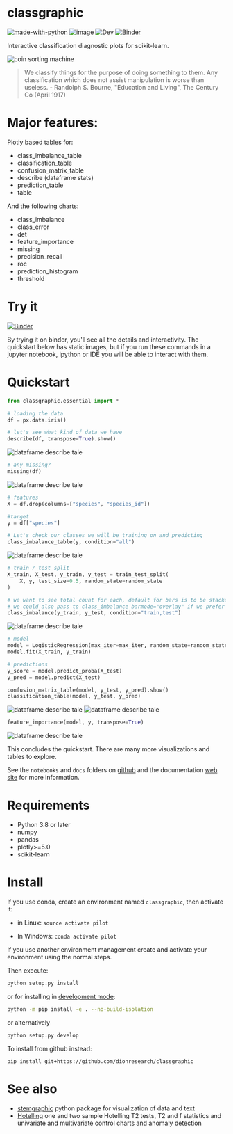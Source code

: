 # classgraphic
[![made-with-python](https://img.shields.io/badge/Made%20with-Python-1f425f.svg)](https://www.python.org/)
[![image](https://img.shields.io/pypi/v/hotelling.svg)](https://pypi.python.org/pypi/classgraphic) 
![Dev](https://github.com/dionresearch/classgraphic/actions/workflows/dev.yml/badge.svg)
[![Binder](https://mybinder.org/badge_logo.svg)](https://mybinder.org/v2/gh/dionresearch/classgraphic/HEAD?labpath=notebooks%2FClassGraphic_iris_demo.ipynb)

Interactive classification diagnostic plots for scikit-learn.

![coin sorting machine](docs/source/sorter_patent.jpg)

> We classify things for the purpose of doing something to them. Any classification which does not assist manipulation is worse than useless. - Randolph S. Bourne,
  "Education and Living", The Century Co (April 1917)

# Major features:

Plotly based tables for:

- class_imbalance_table 
- classification_table
- confusion_matrix_table
- describe (dataframe stats)
- prediction_table
- table

And the following charts:

- class_imbalance 
- class_error
- det
- feature_importance
- missing
- precision_recall
- roc
- prediction_histogram
- threshold

# Try it

[![Binder](https://mybinder.org/badge_logo.svg)](https://mybinder.org/v2/gh/dionresearch/classgraphic/HEAD?labpath=notebooks%2FClassGraphic_iris_demo.ipynb)

By trying it on binder, you'll see all the details and interactivity. The quickstart below
has static images, but if you run these commands in a jupyter notebook, ipython or IDE you will
be able to interact with them.

# Quickstart

```python
from classgraphic.essential import *

# loading the data
df = px.data.iris()

# let's see what kind of data we have
describe(df, transpose=True).show()
```
![dataframe describe tale](https://github.com/dionresearch/classgraphic/raw/main/docs/source/describe.png)
```python
# any missing?
missing(df)
```
![dataframe describe tale](https://github.com/dionresearch/classgraphic/raw/main/docs/source/missing.png)
```python
# features
X = df.drop(columns=["species", "species_id"])

#target
y = df["species"]

# Let's check our classes we will be training on and predicting
class_imbalance_table(y, condition="all")
```
![dataframe describe tale](https://github.com/dionresearch/classgraphic/raw/main/docs/source/imbalance_table.png)
```python
# train / test split
X_train, X_test, y_train, y_test = train_test_split(
    X, y, test_size=0.5, random_state=random_state
)

# we want to see total count for each, default for bars is to be stacked, so that works
# we could also pass to class_imbalance barmode="overlay" if we prefer
class_imbalance(y_train, y_test, condition="train,test")
```
![dataframe describe tale](https://github.com/dionresearch/classgraphic/raw/main/docs/source/class_imbalance.png)
```python
# model
model = LogisticRegression(max_iter=max_iter, random_state=random_state)
model.fit(X_train, y_train)

# predictions
y_score = model.predict_proba(X_test)
y_pred = model.predict(X_test)

confusion_matrix_table(model, y_test, y_pred).show()
classification_table(model, y_test, y_pred)
```
![dataframe describe tale](https://github.com/dionresearch/classgraphic/raw/main/docs/source/confusion.png)
![dataframe describe tale](https://github.com/dionresearch/classgraphic/raw/main/docs/source/classification_table.png)
```python
feature_importance(model, y, transpose=True)
```
![dataframe describe tale](https://github.com/dionresearch/classgraphic/raw/main/docs/source/feature.png)

This concludes the quickstart. There are many more visualizations and tables to explore.

See the `notebooks` and `docs` folders on [github](https://github.com/dionresearch/classgraphic) and the documentation
[web site](https://dionresearch.github.io/classgraphic/) for more information.

# Requirements

- Python 3.8 or later
- numpy
- pandas
- plotly>=5.0
- scikit-learn

# Install

If you use conda, create an environment named `classgraphic`, then activate it:

- in Linux:
`source activate pilot`

- In Windows:
`conda activate pilot`

If you use another environment management create and activate your environment
using the normal steps.

Then execute:

```sh
python setup.py install
```

or for installing in [development mode](https://pip.pypa.io/en/latest/cli/pip_install/#install-editable):


```sh
python -m pip install -e . --no-build-isolation
```

or alternatively

```sh
python setup.py develop
```

To install from github instead:
```shell
pip install git+https://github.com/dionresearch/classgraphic
```


# See also

- [stemgraphic](https://github.com/dionresearch/stemgraphic) python package for visualization of data and text
- [Hotelling](https://github.com/dionresearch/hotelling) one and two sample Hotelling T2 tests, T2 and f statistics and univariate and multivariate control charts and anomaly detection
